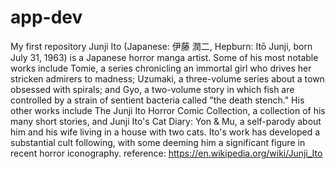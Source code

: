 # app-dev
My first repository
Junji Ito (Japanese: 伊藤 潤二, Hepburn: Itō Junji, born July 31, 1963) is a Japanese horror manga artist. Some of his most notable works include Tomie, a series chronicling an immortal girl who drives her stricken admirers to madness; Uzumaki, a three-volume series about a town obsessed with spirals; and Gyo, a two-volume story in which fish are controlled by a strain of sentient bacteria called "the death stench." His other works include The Junji Ito Horror Comic Collection, a collection of his many short stories, and Junji Ito's Cat Diary: Yon & Mu, a self-parody about him and his wife living in a house with two cats. Ito's work has developed a substantial cult following, with some deeming him a significant figure in recent horror iconography. reference: https://en.wikipedia.org/wiki/Junji_Ito
